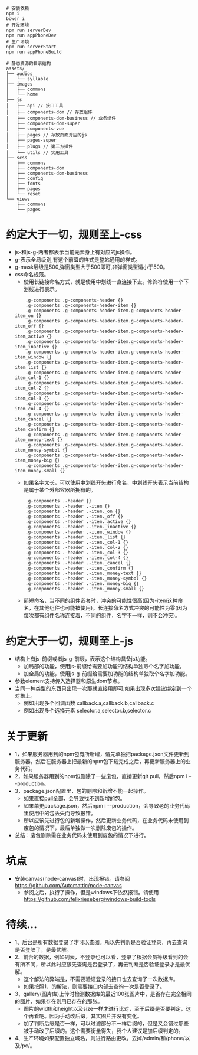 ```
# 安装依赖
npm i
bower i
# 开发环境
npm run serverDev
npm run appPhoneDev
# 生产环境
npm run serverStart
npm run appPhoneBuild
```

```
# 静态资源的目录结构
assets/
├── audios
│   └── syllable
├── images
│   ├── commons
│   └── home
├── js
│   ├── api // 接口工具
│   ├── components-dom // 存放组件
│   ├── components-dom-business // 业务组件
│   ├── components-dom-super
│   ├── components-vue
│   ├── pages // 存放页面对应的js
│   ├── pages-super
│   ├── plugs // 第三方插件
│   └── utils // 实用工具
├── scss
│   ├── commons
│   ├── components-dom
│   ├── components-dom-business
│   ├── config
│   ├── fonts
│   ├── pages
│   └── reset
└── views
    ├── commons
    └── pages
```

# 约定大于一切，规则至上-css
* js-和js-g-两者都表示当前元素身上有对应的js操作。
* g-表示全局级别,有这个前缀的样式是整站通用的样式。
* g-mask层级是500,弹窗类型大于500即可,非弹窗类型请小于500。
* css命名规范。
    - 使用长链接命名方式，就是使用中划线一直连接下去。修饰符使用一个下划线进行表示。
    ```
        .g-components .g-components-header {}
        .g-components .g-components-header-item {}
        .g-components .g-components-header-item.g-components-header-item_on {}
        .g-components .g-components-header-item.g-components-header-item_off {}
        .g-components .g-components-header-item.g-components-header-item_active {}
        .g-components .g-components-header-item.g-components-header-item_inactive {}
        .g-components .g-components-header-item.g-components-header-item_window {}
        .g-components .g-components-header-item.g-components-header-item_list {}
        .g-components .g-components-header-item.g-components-header-item_col-1 {}
        .g-components .g-components-header-item.g-components-header-item_col-2 {}
        .g-components .g-components-header-item.g-components-header-item_col-3 {}
        .g-components .g-components-header-item.g-components-header-item_col-4 {}
        .g-components .g-components-header-item.g-components-header-item_cancel {}
        .g-components .g-components-header-item.g-components-header-item_confirm {}
        .g-components .g-components-header-item.g-components-header-item_money-text {}
        .g-components .g-components-header-item.g-components-header-item_money-symbol {}
        .g-components .g-components-header-item.g-components-header-item_money-big {}
        .g-components .g-components-header-item.g-components-header-item_money-small {}
    ```
    - 如果名字太长，可以使用中划线开头进行命名，中划线开头表示当前结构是属于某个外部容器所拥有的。
    ```
        .g-components .-header {}
        .g-components .-header .-item {}
        .g-components .-header .-item._on {}
        .g-components .-header .-item._off {}
        .g-components .-header .-item._active {}
        .g-components .-header .-item._inactive {}
        .g-components .-header .-item._window {}
        .g-components .-header .-item._list {}
        .g-components .-header .-item._col-1 {}
        .g-components .-header .-item._col-2 {}
        .g-components .-header .-item._col-3 {}
        .g-components .-header .-item._col-4 {}
        .g-components .-header .-item._cancel {}
        .g-components .-header .-item._confirm {}
        .g-components .-header .-item._money-text {}
        .g-components .-header .-item._money-symbol {}
        .g-components .-header .-item._money-big {}
        .g-components .-header .-item._money-small {}
    ```
    - 简短命名，当不同的组件嵌套时，冲突的可能性很高(因为-item这种命名，在其他组件也可能被使用)。长连接命名方式冲突的可能性为零(因为每次都有组件名称连接着，不同的组件，名字不一样，则不会冲突)。

# 约定大于一切，规则至上-js
* 结构上有js-前缀或者js-g-前缀，表示这个结构具备js功能。
    - 加局部的功能，使用js-前缀给需要加功能的结构单独取个名字加功能。
    - 加全局的功能，使用js-g-前缀给需要加功能的结构单独取个名字加功能。
* 参数element支持传入选择器和原生dom节点。
* 当同一种类型的东西只出现一次那就直接用即可,如果出现多次建议绑定到一个对象上。
    - 例如出现多个回调函数 callback.a,callback.b,callback.c
    - 例如出现多个选择元素 selector.a,selector.b,selector.c

# 关于更新
* 1，如果服务器用到的npm包有所新增，请先单独把package.json文件更新到服务器。然后在服务器上把最新的npm包下载完成之后，再更新服务器上的业务代码。
* 2，如果服务器用到的npm包删除了一些废包，直接更新git pull，然后npm i --production。
* 3，package.json配置里，包的删除和新增不能一起操作。
    - 如果直接pull全部，会导致找不到新增的包。
    - 如果单更package.json，然后npm i --production，会导致老的业务代码里使用中的包丢失而导致报错。
    - 所以应该先进行包的新增操作，然后更新业务代码，在业务代码未使用到废包的情况下，最后单独做一次删除废包的操作。
* 总结：废包删除需在业务代码未使用到废包的情况下进行。


# 坑点
* 安装canvas(node-canvas)时，出现报错。请参阅 https://github.com/Automattic/node-canvas
    - 参阅之后，执行了操作，但是windows下依然报错。请使用 https://github.com/felixrieseberg/windows-build-tools

# 待续...
* 1、后台是所有数据登录了才可以查阅。所以先判断是否验证登录，再去查询是否登陆了，是最优解。
* 2、前台的数据，例如列表，不登录也可以看，登录了根据会员等级看到的会有所不同，所以此时应该先查询是否登录了，再去判断是否验证登录才是最优解。
    - 这个解法的弊端是，不需要验证登录的接口也去查询了一次数据库。
    - 如果按照1、的解法，则需要接口内部去查询一次是否登录了。
* 3、gallery(图片库)上传时检测数据库的最近100张图片中，是否存在完全相同的图片，如果存在则用已存在的那张。
    - 图片的width和height以及size一样才进行比对，至于后缀是否要判定，这个再看吧。因为手动改后缀，其实图片并没有变化。
    - 加了判断后缀是否一样，可以过滤部分不一样后缀的，但是又会错过那些被手动改了后缀的。这个需要衡量得失，我个人建议是加后缀判定的。
* 4、生产环境如果配置独立域名，则进行路由更改。去掉/admin/和/phone/以及/pc/。
